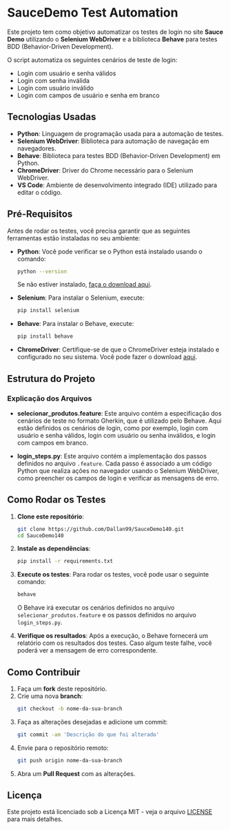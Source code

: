 # SauceDemo Test Automation

Este projeto tem como objetivo automatizar os testes de login no site **Sauce Demo** utilizando o **Selenium WebDriver** e a biblioteca **Behave** para testes BDD (Behavior-Driven Development).

O script automatiza os seguintes cenários de teste de login:
- Login com usuário e senha válidos
- Login com senha inválida
- Login com usuário inválido
- Login com campos de usuário e senha em branco

## Tecnologias Usadas

- **Python**: Linguagem de programação usada para a automação de testes.
- **Selenium WebDriver**: Biblioteca para automação de navegação em navegadores.
- **Behave**: Biblioteca para testes BDD (Behavior-Driven Development) em Python.
- **ChromeDriver**: Driver do Chrome necessário para o Selenium WebDriver.
- **VS Code**: Ambiente de desenvolvimento integrado (IDE) utilizado para editar o código.

## Pré-Requisitos

Antes de rodar os testes, você precisa garantir que as seguintes ferramentas estão instaladas no seu ambiente:

- **Python**: Você pode verificar se o Python está instalado usando o comando:
    ```bash
    python --version
    ```
    Se não estiver instalado, [faça o download aqui](https://www.python.org/downloads/).

- **Selenium**: Para instalar o Selenium, execute:
    ```bash
    pip install selenium
    ```

- **Behave**: Para instalar o Behave, execute:
    ```bash
    pip install behave
    ```

- **ChromeDriver**: Certifique-se de que o ChromeDriver esteja instalado e configurado no seu sistema. Você pode fazer o download [aqui](https://sites.google.com/chromium.org/driver/).

## Estrutura do Projeto


### **Explicação dos Arquivos**

- **selecionar_produtos.feature**: 
  Este arquivo contém a especificação dos cenários de teste no formato Gherkin, que é utilizado pelo Behave. Aqui estão definidos os cenários de login, como por exemplo, login com usuário e senha válidos, login com usuário ou senha inválidos, e login com campos em branco.

- **login_steps.py**: 
  Este arquivo contém a implementação dos passos definidos no arquivo `.feature`. Cada passo é associado a um código Python que realiza ações no navegador usando o Selenium WebDriver, como preencher os campos de login e verificar as mensagens de erro.

## Como Rodar os Testes

1. **Clone este repositório**:
    ```bash
    git clone https://github.com/Dallan99/SauceDemo140.git
    cd SauceDemo140
    ```

2. **Instale as dependências**:
    ```bash
    pip install -r requirements.txt
    ```

3. **Execute os testes**:
    Para rodar os testes, você pode usar o seguinte comando:
    ```bash
    behave
    ```

    O Behave irá executar os cenários definidos no arquivo `selecionar_produtos.feature` e os passos definidos no arquivo `login_steps.py`.

4. **Verifique os resultados**:
    Após a execução, o Behave fornecerá um relatório com os resultados dos testes. Caso algum teste falhe, você poderá ver a mensagem de erro correspondente.

## Como Contribuir

1. Faça um **fork** deste repositório.
2. Crie uma nova **branch**:
    ```bash
    git checkout -b nome-da-sua-branch
    ```
3. Faça as alterações desejadas e adicione um commit:
    ```bash
    git commit -am 'Descrição do que foi alterado'
    ```
4. Envie para o repositório remoto:
    ```bash
    git push origin nome-da-sua-branch
    ```
5. Abra um **Pull Request** com as alterações.

## Licença

Este projeto está licenciado sob a Licença MIT - veja o arquivo [LICENSE](LICENSE) para mais detalhes.

